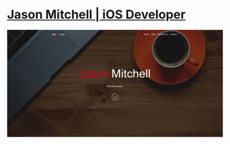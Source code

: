 # [Jason Mitchell | iOS Developer](http://devjm.com)

[![devJM.com](img/screenshot.jpg)](http://devjm.com)
